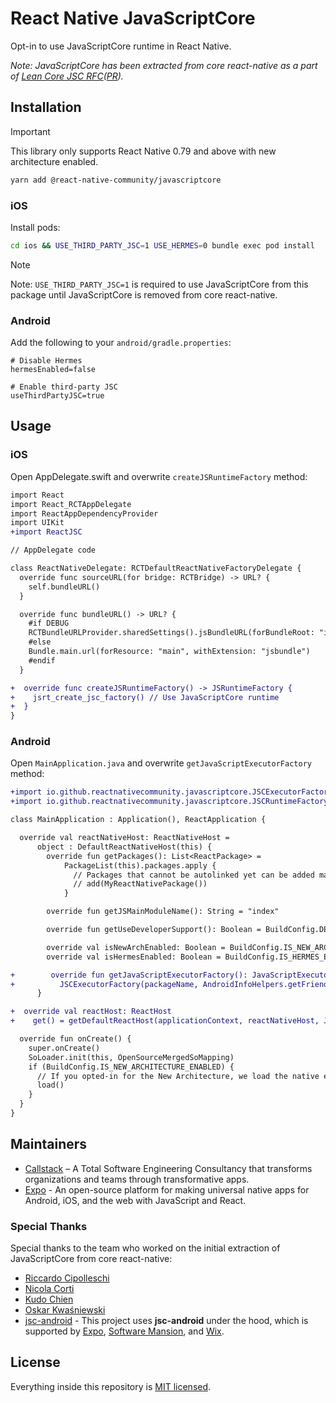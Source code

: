 # React Native JavaScriptCore

Opt-in to use JavaScriptCore runtime in React Native.

_Note: JavaScriptCore has been extracted from core react-native as a part of [Lean Core JSC RFC](https://github.com/react-native-community/discussions-and-proposals/blob/main/proposals/0836-lean-core-jsc.md)([PR](https://github.com/react-native-community/discussions-and-proposals/pull/836))._

## Installation

> [!IMPORTANT]  
> This library only supports React Native 0.79 and above with new architecture enabled.

```sh
yarn add @react-native-community/javascriptcore
```

### iOS

Install pods:

```sh
cd ios && USE_THIRD_PARTY_JSC=1 USE_HERMES=0 bundle exec pod install
```
> [!NOTE]  
> Note: `USE_THIRD_PARTY_JSC=1` is required to use JavaScriptCore from this package until JavaScriptCore is removed from core react-native.

### Android

Add the following to your `android/gradle.properties`:

```properties
# Disable Hermes
hermesEnabled=false

# Enable third-party JSC
useThirdPartyJSC=true
```

## Usage

### iOS

Open AppDelegate.swift and overwrite `createJSRuntimeFactory` method:

```diff
import React
import React_RCTAppDelegate
import ReactAppDependencyProvider
import UIKit
+import ReactJSC

// AppDelegate code

class ReactNativeDelegate: RCTDefaultReactNativeFactoryDelegate {
  override func sourceURL(for bridge: RCTBridge) -> URL? {
    self.bundleURL()
  }

  override func bundleURL() -> URL? {
    #if DEBUG
    RCTBundleURLProvider.sharedSettings().jsBundleURL(forBundleRoot: "index")
    #else
    Bundle.main.url(forResource: "main", withExtension: "jsbundle")
    #endif
  }

+  override func createJSRuntimeFactory() -> JSRuntimeFactory {
+    jsrt_create_jsc_factory() // Use JavaScriptCore runtime
+  }
}
```

### Android

Open `MainApplication.java` and overwrite `getJavaScriptExecutorFactory` method:

```diff
+import io.github.reactnativecommunity.javascriptcore.JSCExecutorFactory
+import io.github.reactnativecommunity.javascriptcore.JSCRuntimeFactory

class MainApplication : Application(), ReactApplication {

  override val reactNativeHost: ReactNativeHost =
      object : DefaultReactNativeHost(this) {
        override fun getPackages(): List<ReactPackage> =
            PackageList(this).packages.apply {
              // Packages that cannot be autolinked yet can be added manually here, for example:
              // add(MyReactNativePackage())
            }

        override fun getJSMainModuleName(): String = "index"

        override fun getUseDeveloperSupport(): Boolean = BuildConfig.DEBUG

        override val isNewArchEnabled: Boolean = BuildConfig.IS_NEW_ARCHITECTURE_ENABLED
        override val isHermesEnabled: Boolean = BuildConfig.IS_HERMES_ENABLED

+        override fun getJavaScriptExecutorFactory(): JavaScriptExecutorFactory =
+          JSCExecutorFactory(packageName, AndroidInfoHelpers.getFriendlyDeviceName())
      }

+  override val reactHost: ReactHost
+    get() = getDefaultReactHost(applicationContext, reactNativeHost, JSCRuntimeFactory())

  override fun onCreate() {
    super.onCreate()
    SoLoader.init(this, OpenSourceMergedSoMapping)
    if (BuildConfig.IS_NEW_ARCHITECTURE_ENABLED) {
      // If you opted-in for the New Architecture, we load the native entry point for this app.
      load()
    }
  }
}
```

## Maintainers

- [Callstack](https://callstack.com/) – A Total Software Engineering Consultancy that transforms organizations and teams through transformative apps.
- [Expo](https://expo.dev/) - An open-source platform for making universal native apps for Android, iOS, and the web with JavaScript and React.

### Special Thanks

Special thanks to the team who worked on the initial extraction of JavaScriptCore from core react-native:

- [Riccardo Cipolleschi](https://github.com/cipolleschi)
- [Nicola Corti](https://github.com/cortinico)
- [Kudo Chien](https://github.com/Kudo)
- [Oskar Kwaśniewski](https://github.com/okwasniewski)
- [jsc-android](https://github.com/react-native-community/jsc-android-buildscripts) - This project uses **jsc-android** under the hood, which is supported by [Expo](https://expo.dev), [Software Mansion](https://swmansion.com/), and [Wix](https://www.wix.engineering/).

## License

Everything inside this repository is [MIT licensed](./LICENSE).


